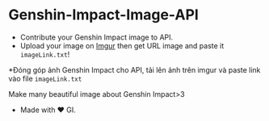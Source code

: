 # Genshin-Impact-Image-API
- Contribute your Genshin Impact image to API. 
- Upload your image on [Imgur](https://imgur.com/) then get URL image and paste it `imageLink.txt`!


*Đóng góp ảnh Genshin Impact cho API, tải lên ảnh trên imgur và paste link vào file `imageLink.txt`


Make many beautiful image about Genshin Impact>3 

- Made with ❤️ GI.
